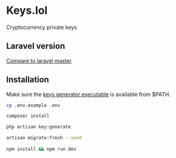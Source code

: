 # Keys.lol
Cryptocurrency private keys

## Laravel version
[Compare to laravel master](https://github.com/laravel/laravel/compare/bc435e7fdd8308d133a404b1daa811dd30d95fe5...master)

## Installation
Make sure the [keys generator executable](https://github.com/SjorsO/keys-generator) is available from $PATH.

```bash
cp .env.example .env

composer install

php artisan key:generate

artisan migrate:fresh --seed
 
npm install && npm run dev
```
